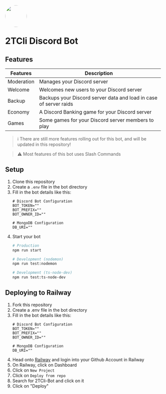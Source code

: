 # <img width=70 height=70 style="border-radius: 50%; align: center;" src="https://cdn.discordapp.com/avatars/845207738690437191/e22ed888457430485349304082bdfbd7.png?size=1024" /> <p>2TCli Discord Bot</p>
## Features
| Features   | Description                                                       |
|------------|-------------------------------------------------------------------|
| Moderation | Manages your Discord server                                       |
| Welcome    | Welcomes new users to your Discord server                         |
| Backup     | Backups your Discord server data and load in case of server raids |
| Economy    | A Discord Banking game for your Discord server                    |
| Games      | Some games for your Discord server members to play                |

> ℹ️ There are still more features rolling out for this bot, and will be updated in this repository!

> ⚠️  Most features of this bot uses Slash Commands

## Setup
1. Clone this repository
2. Create a `.env` file in the bot directory
3. Fill in the bot details like this:<br>
    ```environment
    # Discord Bot Configuration
    BOT_TOKEN=""
    BOT_PREFIX=""
    BOT_OWNER_ID=""

    # MongoDB Configuration
    DB_URI=""
    ```
4. Start your bot
    ```bash
    # Production
    npm run start

    # Development (nodemon)
    npm run test:nodemon

    # Development (ts-node-dev)
    npm run test:ts-node-dev
    ```

## Deploying to Railway
1. Fork this repository
2. Create a .env file in the bot directory
3. Fill in the bot details like this:<br>
    ```environment
    # Discord Bot Configuration
    BOT_TOKEN=""
    BOT_PREFIX=""
    BOT_OWNER_ID=""

    # MongoDB Configuration
    DB_URI=""
    ```
4. Head onto [Railway](https://railway.app) and login into your Github Account in Railway
5. On Railway, click on Dashboard
6. Click on `New Project`
7. Click on `Deploy from repo`
8. Search for 2TCli-Bot and click on it
9. Click on "Deploy"
